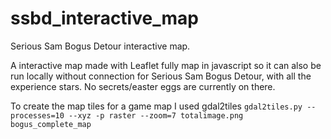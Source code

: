 # ssbd_interactive_map
Serious Sam Bogus Detour interactive map.

A interactive map made with Leaflet fully map in javascript so it can also be run locally without connection for Serious Sam Bogus Detour, with all the experience stars. 
No secrets/easter eggs are currently on there.

To create the map tiles for a game map I used gdal2tiles `gdal2tiles.py --processes=10 --xyz -p raster --zoom=7 totalimage.png bogus_complete_map`
